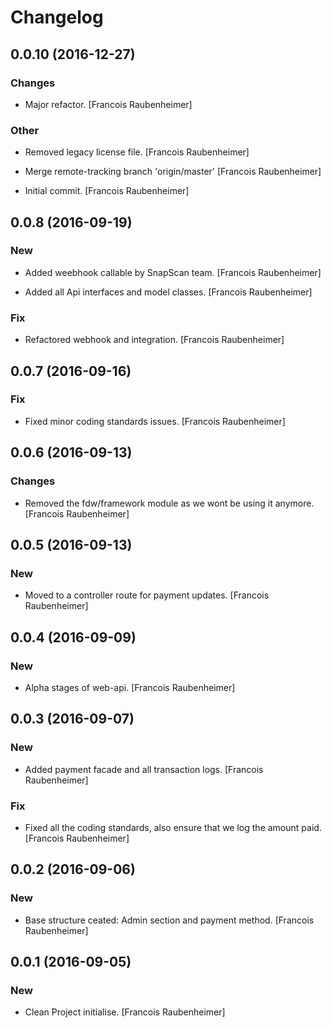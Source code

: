 # Changelog

## 0.0.10 (2016-12-27)

### Changes

* Major refactor. [Francois Raubenheimer]

### Other

* Removed legacy license file. [Francois Raubenheimer]

* Merge remote-tracking branch 'origin/master' [Francois Raubenheimer]

* Initial commit. [Francois Raubenheimer]


## 0.0.8 (2016-09-19)

### New

* Added weebhook callable by SnapScan team. [Francois Raubenheimer]

* Added all Api interfaces and model classes. [Francois Raubenheimer]

### Fix

* Refactored webhook and integration. [Francois Raubenheimer]


## 0.0.7 (2016-09-16)

### Fix

* Fixed minor coding standards issues. [Francois Raubenheimer]


## 0.0.6 (2016-09-13)

### Changes

* Removed the fdw/framework module as we wont be using it anymore. [Francois Raubenheimer]


## 0.0.5 (2016-09-13)

### New

* Moved to a controller route for payment updates. [Francois Raubenheimer]


## 0.0.4 (2016-09-09)

### New

* Alpha stages of web-api. [Francois Raubenheimer]


## 0.0.3 (2016-09-07)

### New

* Added payment facade and all transaction logs. [Francois Raubenheimer]

### Fix

* Fixed all the coding standards, also ensure that we log the amount paid. [Francois Raubenheimer]


## 0.0.2 (2016-09-06)

### New

* Base structure ceated: Admin section and payment method. [Francois Raubenheimer]


## 0.0.1 (2016-09-05)

### New

* Clean Project initialise. [Francois Raubenheimer]


